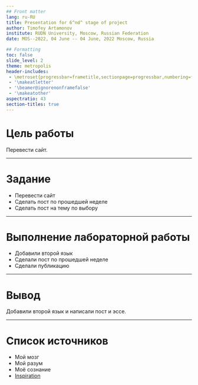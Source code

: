 ```yaml
---
## Front matter
lang: ru-RU
title: Presentation for 6^nd^ stage of project
author: Timofey Artamonov
institute: RUDN University, Moscow, Russian Federation
date: MOS--2022, 04 June -- 04 June, 2022 Moscow, Russia

## Formatting
toc: false
slide_level: 2
theme: metropolis
header-includes: 
 - \metroset{progressbar=frametitle,sectionpage=progressbar,numbering=fraction}
 - '\makeatletter'
 - '\beamer@ignorenonframefalse'
 - '\makeatother'
aspectratio: 43
section-titles: true
---
```


# Цель работы

Перевести сайт.

---

# Задание

* Перевести сайт
* Сделать пост по прошедшей неделе
* Сделать пост на тему по выбору
 
---

# Выполнение лабораторной работы

* Добавили второй язык
* Сделали пост по прошедшей неделе
* Сделали публикацию

---

# Вывод

Добавили второй язык и написали пост и эссе.

---

# Список источников

* Мой мозг
* Мой разум
* Моё сознание
* [Inspiration](https://youtu.be/7OYFay9Bel4)
